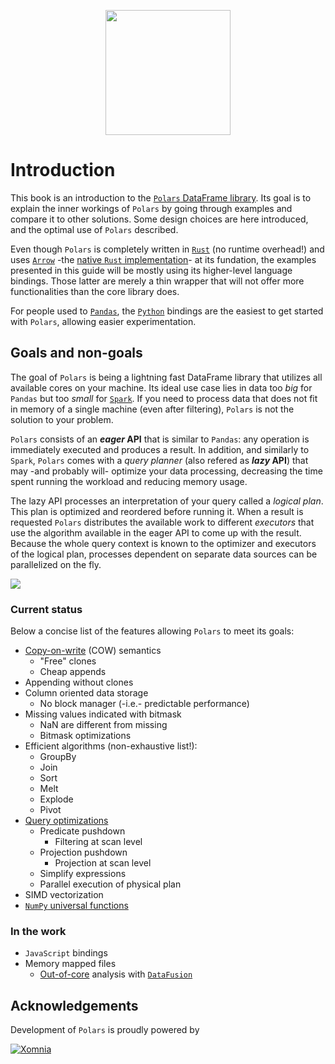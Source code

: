 <div style="text-align:center;margin-top:30px"><img src="https://raw.githubusercontent.com/ritchie46/static/master/polars/polars_logo_white_circle.png" width="200px" /></div>

# Introduction

This book is an introduction to the
[`Polars` DataFrame library](https://github.com/ritchie46/polars). Its goal is to
explain the inner workings of `Polars` by going through examples and compare it to other
solutions. Some design choices are here introduced, and the optimal use of `Polars`
described.

Even though `Polars` is completely written in [`Rust`](https://www.rust-lang.org/) (no
runtime overhead!) and uses [`Arrow`](https://arrow.apache.org/) -the
[native `Rust` implementation](https://docs.rs/crate/arrow/3.0.0)- at its fundation, the
examples presented in this guide will be mostly using its higher-level language
bindings. Those latter are merely a thin wrapper that will not offer more
functionalities than the core library does.

For people used to [`Pandas`](https://pandas.pydata.org/), the
[`Python`](https://www.python.org/) bindings are the easiest to get started with
`Polars`, allowing easier experimentation.

## Goals and non-goals

The goal of `Polars` is being a lightning fast DataFrame library that utilizes all
available cores on your machine. Its ideal use case lies in data too *big* for `Pandas`
but too *small* for [`Spark`](https://spark.apache.org/). If you need to process data
that does not fit in memory of a single machine (even after filtering), `Polars` is not
the solution to your problem.

`Polars` consists of an ***eager* API** that is similar to `Pandas`: any operation is
immediately executed and produces a result. In addition, and similarly to `Spark`,
`Polars` comes with a *query planner* (also refered as ***lazy* API**) that may -and
probably will- optimize your data processing, decreasing the time spent running the
workload and reducing memory usage.

The lazy API processes an interpretation of your query called a *logical plan*. This
plan is optimized and reordered before running it. When a result is requested `Polars`
distributes the available work to different *executors* that use the algorithm available
in the eager API to come up with the result. Because the whole query context is known to
the optimizer and executors of the logical plan, processes dependent on separate data
sources can be parallelized on the fly.

![](https://raw.githubusercontent.com/ritchie46/static/master/polars/api.svg)

### Current status

Below a concise list of the features allowing `Polars` to meet its goals:

- [Copy-on-write](https://en.wikipedia.org/wiki/Copy-on-write) (COW) semantics
  - "Free" clones
  - Cheap appends
- Appending without clones
- Column oriented data storage
  - No block manager (-i.e.- predictable performance)
- Missing values indicated with bitmask
  - NaN are different from missing
  - Bitmask optimizations
- Efficient algorithms (non-exhaustive list!):
  - GroupBy
  - Join
  - Sort
  - Melt
  - Explode
  - Pivot
- [Query optimizations](lazy/intro.md)
  - Predicate pushdown
    - Filtering at scan level
  - Projection pushdown
    - Projection at scan level
  - Simplify expressions
  - Parallel execution of physical plan
- SIMD vectorization
- [`NumPy` universal functions](https://numpy.org/doc/stable/reference/ufuncs.html)

### In the work

- `JavaScript` bindings
- Memory mapped files
  - [Out-of-core](https://en.wikipedia.org/wiki/External_memory_algorithm) analysis with
    [`DataFusion`](https://github.com/apache/arrow/tree/master/rust/datafusion)

## Acknowledgements

Development of `Polars` is proudly powered by

[![Xomnia](https://raw.githubusercontent.com/ritchie46/static/master/polars/xomnia_logo.png)](https://www.xomnia.com)
